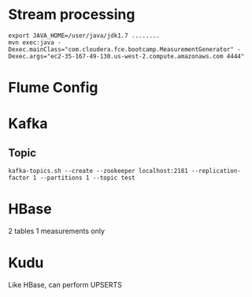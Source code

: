 # Stream processing
```
export JAVA_HOME=/user/java/jdk1.7 ........
mvn exec:java -Dexec.mainClass="com.cloudera.fce.bootcamp.MeasurementGenerator" -Dexec.args="ec2-35-167-49-130.us-west-2.compute.amazonaws.com 4444"
```

# Flume Config


# Kafka 

## Topic
```
kafka-topics.sh --create --zookeeper localhost:2181 --replication-factor 1 --partitions 1 --topic test
```

# HBase
2 tables
1 measurements only


# Kudu
Like HBase, can perform UPSERTS


